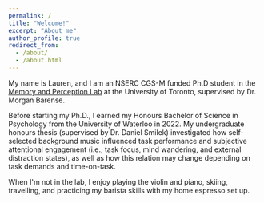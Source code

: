```yaml
---
permalink: /
title: "Welcome!"
excerpt: "About me"
author_profile: true
redirect_from: 
  - /about/
  - /about.html
---
```


My name is Lauren, and I am an NSERC CGS-M funded Ph.D student in the [Memory and Perception Lab](https://barense.psych.utoronto.ca) at the University of Toronto, supervised by Dr. Morgan Barense. 

Before starting my Ph.D., I earned my Honours Bachelor of Science in Psychology from the University of Waterloo in 2022. My undergraduate honours thesis (supervised by Dr. Daniel Smilek) investigated how self-selected background music influenced task performance and subjective attentional engagement (i.e., task focus, mind wandering, and external distraction states), as well as how this relation may change depending on task demands and time-on-task. 

When I'm not in the lab, I enjoy playing the violin and piano, skiing, travelling, and practicing my barista skills with my home espresso set up.

